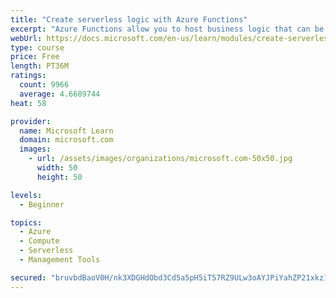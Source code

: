 ```yaml
---
title: "Create serverless logic with Azure Functions"
excerpt: "Azure Functions allow you to host business logic that can be executed without managing or provisioning server infrastructure"
webUrl: https://docs.microsoft.com/en-us/learn/modules/create-serverless-logic-with-azure-functions/
type: course
price: Free
length: PT36M
ratings:
  count: 9966
  average: 4.6689744
heat: 58

provider:
  name: Microsoft Learn
  domain: microsoft.com
  images:
    - url: /assets/images/organizations/microsoft.com-50x50.jpg
      width: 50
      height: 50

levels:
  - Beginner

topics:
  - Azure
  - Compute
  - Serverless
  - Management Tools

secured: "bruvbdBaoV0H/nk3XDGHdObd3Cd5a5pH5iT57RZ9ULw3oAYJPiYahZP21xkz1JPcuS9UVHDly1Ju2FU275W6BRvBWJ5BmZD0H/sfLw82XPlwhiw50Yp+h32L7In78KthpjwPkX7UAh6cRD2ZOlJFViGYPn8OSoFEk3HNanLVzVPPXBmSb2kEfygko8FEjpnWR08Bd4v6YgdXMr3orW/p5w2LiDu8tnds/GOfe1/12Z6vvI6214yyCOiISq3WMhEl2lGrJ78Uhpf056CepNKZCIq9uD6G95N3ERb+EAHIIUlwcNoZR204jruSjWqnz+YbNIqBNEfw5/nbngzysYO+HjEO2ov4vmMZNGrtJr7wR4dIX4MPeFxqjbwHyc+6/o070rpmLIxks7oL3HZUGeyoMaQo6BcF+R+fwSwOwNOqPzo=;iCS3M79lcWoNgXGmsRGW/g=="
---
```


